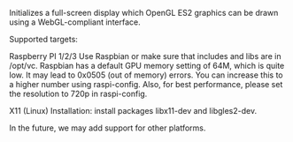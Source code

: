 Initializes a full-screen display which OpenGL ES2 graphics can be drawn using a WebGL-compliant interface.

Supported targets:

Raspberry PI 1/2/3
Use Raspbian or make sure that includes and libs are in /opt/vc.
Raspbian has a default GPU memory setting of 64M, which is quite low. It may lead to 0x0505 (out of memory) errors.
You can increase this to a higher number using raspi-config.
Also, for best performance, please set the resolution to 720p in raspi-config.

X11 (Linux)
Installation: install packages libx11-dev and libgles2-dev.

In the future, we may add support for other platforms.